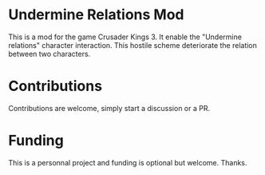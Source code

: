 # Undermine Relations Mod
This is a mod  for the game Crusader Kings 3.
It enable the "Undermine relations" character interaction.
This hostile scheme deteriorate the relation between two characters.

# Contributions
Contributions are welcome, simply start a discussion or a PR.

# Funding
This is a personnal project and funding is optional but welcome.
Thanks.